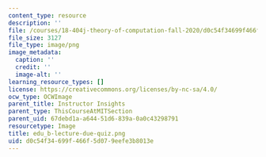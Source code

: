 ```yaml
---
content_type: resource
description: ''
file: /courses/18-404j-theory-of-computation-fall-2020/d0c54f34699f466f5d079eefe3b8013e_edu_b-lecture-due-quiz.png
file_size: 3127
file_type: image/png
image_metadata:
  caption: ''
  credit: ''
  image-alt: ''
learning_resource_types: []
license: https://creativecommons.org/licenses/by-nc-sa/4.0/
ocw_type: OCWImage
parent_title: Instructor Insights
parent_type: ThisCourseAtMITSection
parent_uid: 67debd1a-a644-51d6-839a-0a0c43298791
resourcetype: Image
title: edu_b-lecture-due-quiz.png
uid: d0c54f34-699f-466f-5d07-9eefe3b8013e
---
```

